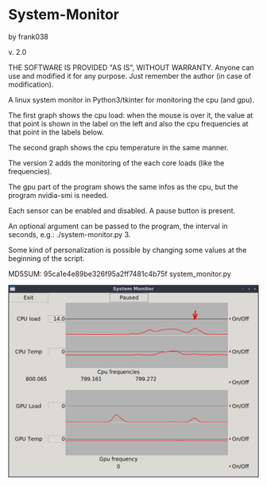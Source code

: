 # System-Monitor
by frank038

v. 2.0

THE SOFTWARE IS PROVIDED "AS IS", WITHOUT WARRANTY. Anyone can use and modified it for any purpose. Just remember the author (in case of modification).

A linux system monitor in Python3/tkinter for monitoring the cpu (and gpu).

The first graph shows the cpu load: when the mouse is over it, the value at that point is shown in the label on the left and also the cpu frequencies at that point in the labels below.

The second graph shows the cpu temperature in the same manner.

The version 2 adds the monitoring of the each core loads (like the frequencies).

The gpu part of the program shows the same infos as the cpu, but the program nvidia-smi is needed.

Each sensor can be enabled and disabled. A pause button is present.

An optional argument can be passed to the program, the interval in seconds, e.g.: ./system-monitor.py 3.

Some kind of personalization is possible by changing some values at the beginning of the script.

MD5SUM: 95ca1e4e89be326f95a2ff7481c4b75f  system_monitor.py

![My image](https://github.com/frank038/System-Monitor/blob/master/sm1.png)
